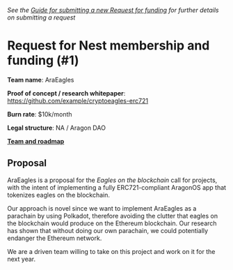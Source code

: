 _See the [Guide for submitting a new Request for funding](../Guide_for_submitting_a_request_for_funding.md) for further details on submitting a request_

# Request for Nest membership and funding (#1)

**Team name**: AraEagles

**Proof of concept / research whitepaper**: https://github.com/example/cryptoeagles-erc721

**Burn rate**: $10k/month

**Legal structure**: NA / Aragon DAO

**[Team and roadmap](1/files)**



## Proposal

AraEagles is a proposal for the _Eagles on the blockchain_ call for projects, with the intent of implementing a fully ERC721-compliant AragonOS app that tokenizes eagles on the blockchain.

Our approach is novel since we want to implement AraEagles as a parachain by using Polkadot, therefore avoiding the clutter that eagles on the blockchain would produce on the Ethereum blockchain. Our research has shown that without doing our own parachain, we could potentially endanger the Ethereum network.

We are a driven team willing to take on this project and work on it for the next year.

